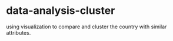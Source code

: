 # data-analysis-cluster
using visualization to compare and cluster the country with similar attributes.
